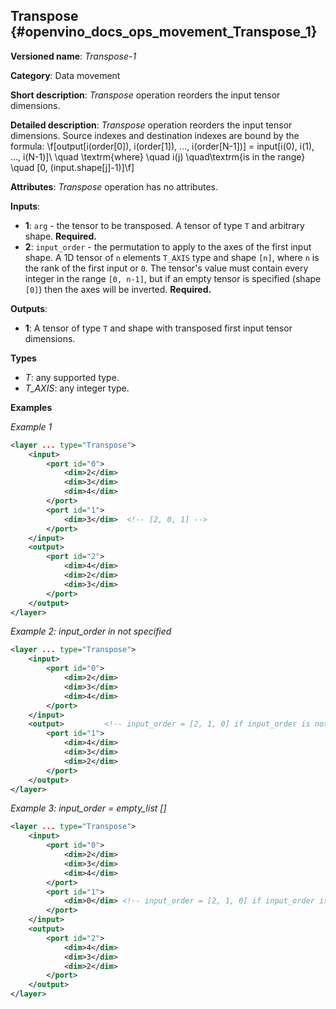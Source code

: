 ## Transpose<a name="Transpose"></a> {#openvino_docs_ops_movement_Transpose_1}

**Versioned name**: *Transpose-1*

**Category**: Data movement

**Short description**: *Transpose* operation reorders the input tensor dimensions.

**Detailed description**: *Transpose* operation reorders the input tensor dimensions. Source indexes and destination indexes are bound by the formula: 
\f[output[i(order[0]), i(order[1]), ..., i(order[N-1])] = input[i(0), i(1), ..., i(N-1)]\\ \quad \textrm{where} \quad i(j) \quad\textrm{is in the range} \quad [0, (input.shape[j]-1)]\f]


**Attributes**: *Transpose* operation has no attributes.

**Inputs**:

* **1**: `arg` - the tensor to be transposed. A tensor of type `T` and arbitrary shape. **Required.**
* **2**: `input_order` - the permutation to apply to the axes of the first input shape. A 1D tensor of `n` elements `T_AXIS` type and shape `[n]`, where `n` is the rank of the first input or `0`. The tensor's value must contain every integer in the range `[0, n-1]`, but if an empty tensor is specified (shape `[0]`) then the axes will be inverted. **Required.**

**Outputs**:

*   **1**: A tensor of type `T` and shape with transposed first input tensor dimensions.

**Types**

* *T*: any supported type.
* *T_AXIS*: any integer type.


**Examples**

*Example 1*

```xml
<layer ... type="Transpose">
    <input>
        <port id="0">
            <dim>2</dim>
            <dim>3</dim>
            <dim>4</dim>
        </port>
        <port id="1">
            <dim>3</dim>  <!-- [2, 0, 1] -->
        </port>
    </input>
    <output>
        <port id="2">
            <dim>4</dim>
            <dim>2</dim>
            <dim>3</dim>
        </port>
    </output>
</layer>
```

*Example 2: input_order in not specified*

```xml
<layer ... type="Transpose">
    <input>
        <port id="0">
            <dim>2</dim>
            <dim>3</dim>
            <dim>4</dim>
        </port>
    </input>
    <output>         <!-- input_order = [2, 1, 0] if input_order is not set -->
        <port id="1">
            <dim>4</dim>
            <dim>3</dim>
            <dim>2</dim>
        </port>
    </output>
</layer>
```

*Example 3: input_order = empty_list []*

```xml
<layer ... type="Transpose">
    <input>
        <port id="0">
            <dim>2</dim>
            <dim>3</dim>
            <dim>4</dim>
        </port>
        <port id="1">
            <dim>0</dim> <!-- input_order = [2, 1, 0] if input_order is empty list -->
        </port>
    </input>
    <output>         
        <port id="2">
            <dim>4</dim>
            <dim>3</dim>
            <dim>2</dim>
        </port>
    </output>
</layer>
```